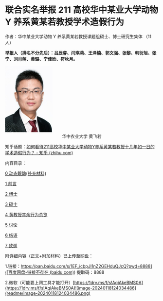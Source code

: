 # 联合实名举报 211 高校华中某业大学动物 Y 养系黄某若教授学术造假行为

作者：华中某业大学动物 Y 养系黄某若教授课题组硕士、博士研究生集体 （11 人） 

**举报人（排名不分先后）：吕辰睿、闫琪莉、王泽楠、郭文强、张黎、韩衍旭、张宁、刘肖萌、黄璐、宁佳欣、符秋月。**

<img src="readme/ECD78214574571E2F7B5297AC3D_34DAD12F_2B683.png" alt="img" style="zoom:50%;" />

<center>华中农业大学 黄飞若</center>

知乎话题：[如何看待211高校华中某业大学动物Y养系黄某若教授十几年如一日的学术造假行为？ - 知乎 (zhihu.com)](https://zhuanlan.zhihu.com/p/678136207)

内容目录：

[0 动态跟踪(补充材料)](0%20动态跟踪(补充材料))

[1 前言](1%20前言)

[2 博士](2%20博士)

[3 硕士](3%20硕士)

[4 黄教授其余行为总览](4%20黄教授其余行为总览)

[5 讨论](5%20讨论)

[6 结语](6%20结语)

[7 致谢](7%20致谢)



附详细内容（正文+附加材料）已上传至网盘：

1.链接：[https://pan.baidu.com/s/1EF_icbpJI1nZ2GEHduQJcQ?pwd=8888]([百度网盘-链接不存在 (baidu.com)](https://pan.baidu.com/s/1EF_icbpJI1nZ2GEHduQJcQ?pwd=8888)) 提取码：8888

2.微软（可能要上网工具才能打开）[https://1drv.ms/f/s!AqiAkeBMS0A](https://1drv.ms/f/s!AqiAkeBMS0A)![image-20240118124034486](readme/image-20240118124034486.png)
